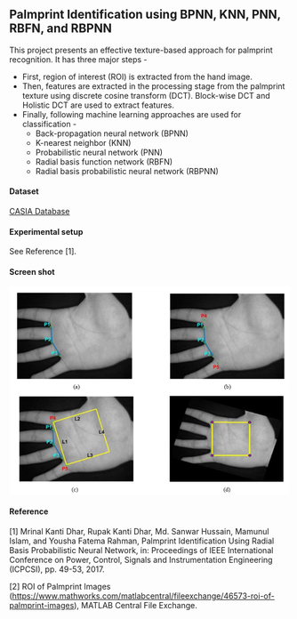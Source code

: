 ## Palmprint Identification using BPNN, KNN, PNN, RBFN, and RBPNN

This project presents an effective texture-based
approach for palmprint recognition. It has three major steps - 

 - First, region of interest (ROI) is extracted from the hand image.
 - Then, features are extracted in the processing stage from the
palmprint texture using discrete cosine transform (DCT). Block-wise DCT and Holistic DCT 
are used to extract features. 
- Finally, following machine learning approaches are used for classification -
  - Back-propagation neural network (BPNN)
  - K-nearest neighbor (KNN)
  - Probabilistic neural network (PNN)
  - Radial basis function network (RBFN)
  - Radial basis probabilistic neural network (RBPNN)
 
#### Dataset
[CASIA Database](http://www.cbsr.ia.ac.cn/english/Palmprint%20Databases.asp "CASIA_database")

#### Experimental setup
See Reference [1].

#### Screen shot
![Sc 1](sc-1.png)

#### Reference

[1] Mrinal Kanti Dhar, Rupak Kanti Dhar, Md. Sanwar Hussain, Mamunul Islam, and Yousha Fatema Rahman, Palmprint Identification Using Radial Basis Probabilistic Neural Network, in: Proceedings of IEEE International Conference on Power, Control, Signals and Instrumentation Engineering (ICPCSI), pp. 49-53, 2017.

[2] ROI of Palmprint Images (https://www.mathworks.com/matlabcentral/fileexchange/46573-roi-of-palmprint-images), MATLAB Central File Exchange. 
